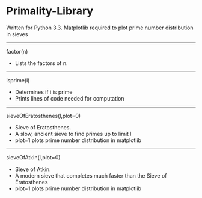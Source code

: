 # Primality-Library
Written for Python 3.3. Matplotlib required to plot prime number distribution in sieves
____________________________________ 
factor(n) 
- Lists the factors of n. 
____________________________________ 
isprime(i)
 - Determines if i is prime
 - Prints lines of code needed for computation
____________________________________  
sieveOfEratosthenes(l,plot=0)
 - Sieve of Eratosthenes. 
 - A slow, ancient sieve to find primes up to limit l
 - plot=1 plots prime number distribution in matplotlib
____________________________________  
sieveOfAtkin(l,plot=0) 
 - Sieve of Atkin. 
 - A modern sieve that completes much faster than the Sieve of Eratosthenes
 - plot=1 plots prime number distribution in matplotlib
